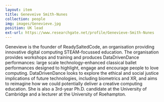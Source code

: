 ```yaml
---
layout: item
title: Geneveive Smith-Nunes
collection: people
img: images/Genevieve.jpg
position: UK lead
ext-url: https://www.researchgate.net/profile/Genevieve-Smith-Nunes
---
```


Genevieve is the founder of ReadySaltedCode, an organisation providing innovative digital computing STEAM-focussed education. The organisation provides workshops and training and produces DataDrivenDance performances: large scale technology-enhanced classical ballet performances designed to highlight, engage and encourage people to love computing. DataDrivenDance looks to explore the ethical and social justice implications of future technologies, including biometrics and XR, and aims to reimagine how we could potentially deliver a creative computing education. She is also a 3rd-year Ph.D. candidate at the University of Cambridge and a lecturer at the University of Roehampton.
